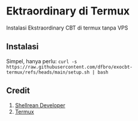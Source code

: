 # Ektraordinary di Termux
Instalasi Ekstraordinary CBT di termux tanpa VPS

## Instalasi

Simpel, hanya perlu:
```curl -s https://raw.githubusercontent.com/dfbro/exocbt-termux/refs/heads/main/setup.sh | bash```

## Credit

1. [Shellrean Developer](https://github.com/shellrean-dev)
2. [Termux](https://github.com/termux/termux-app)
